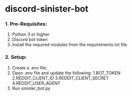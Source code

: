 # discord-sinister-bot

### 1. Pre-Requisites:
1. Python 3 or higher
2. Discord bot token
3. Install the required modules from the requirements.txt file

### 2. Setup:
1. Create a .env file.
2. Open .env file and update the following:
  1.BOT_TOKEN
  2.REDDIT_CLIENT_ID
  3.REDDIT_CLIENT_SECRET
  4.REDDIT_USER_AGENT
3. Run sinister_bot.py
